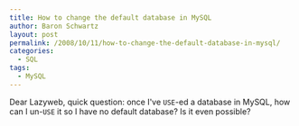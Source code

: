 ```yaml
---
title: How to change the default database in MySQL
author: Baron Schwartz
layout: post
permalink: /2008/10/11/how-to-change-the-default-database-in-mysql/
categories:
  - SQL
tags:
  - MySQL
---
```

Dear Lazyweb, quick question: once I've `USE`-ed a database in MySQL, how can I un-`USE` it so I have no default database? Is it even possible?
